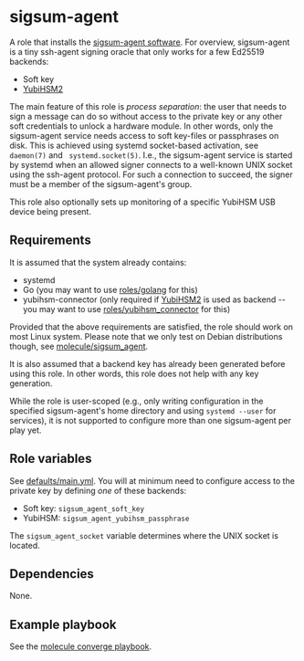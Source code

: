 sigsum-agent
============
A role that installs the [sigsum-agent software][].  For overview, sigsum-agent
is a tiny ssh-agent signing oracle that only works for a few Ed25519 backends:

* Soft key
* [YubiHSM2][]

The main feature of this role is *process separation*: the user that needs to
sign a message can do so without access to the private key or any other soft
credentials to unlock a hardware module.  In other words, only the sigsum-agent
service needs access to soft key-files or passphrases on disk.  This is achieved
using systemd socket-based activation, see `daemon(7)` and ` systemd.socket(5)`.
I.e., the sigsum-agent service is started by systemd when an allowed signer
connects to a well-known UNIX socket using the ssh-agent protocol.  For such a
connection to succeed, the signer must be a member of the sigsum-agent's group.

This role also optionally sets up monitoring of a specific YubiHSM USB
device being present.

[sigsum-agent software]: https://git.glasklar.is/sigsum/core/key-mgmt/
[YubiHSM2]: https://developers.yubico.com/YubiHSM2/

Requirements
------------
It is assumed that the system already contains:

* systemd
* Go (you may want to use [roles/golang](../golang) for this)
* yubihsm-connector (only required if [YubiHSM2][] is used as backend -- you may
  want to use [roles/yubihsm_connector](../yubihsm_connector) for this)

Provided that the above requirements are satisfied, the role should work on most
Linux system.  Please note that we only test on Debian distributions though, see
[molecule/sigsum_agent](../../molecule/sigsum_agent/molecule.yml).

It is also assumed that a backend key has already been generated before using
this role.  In other words, this role does not help with any key generation.

While the role is user-scoped (e.g., only writing configuration in the specified
sigsum-agent's home directory and using `systemd --user` for services), it is
not supported to configure more than one sigsum-agent per play yet.

Role variables
--------------
See [defaults/main.yml](./defaults/main.yml).  You will at minimum need to
configure access to the private key by defining *one* of these backends:

* Soft key: `sigsum_agent_soft_key`
* YubiHSM: `sigsum_agent_yubihsm_passphrase`

The `sigsum_agent_socket` variable determines where the UNIX socket is located.

Dependencies
------------
None.

Example playbook
----------------
See the [molecule converge playbook](../../molecule/sigsum_agent/converge.yml).
